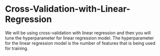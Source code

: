 # Cross-Validation-with-Linear-Regression
We will be using cross-validation with linear regression and then you will tune the hyperparameter for linear regression model. The hyperparameter for the linear regression model is the number of features that is being used for training.
